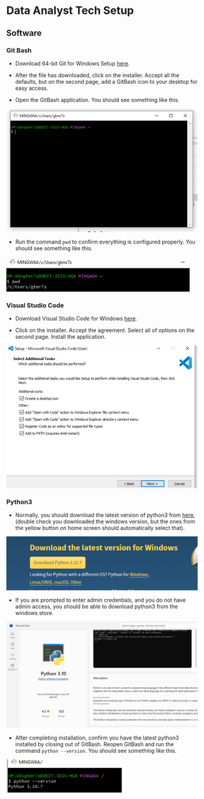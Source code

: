 # Data Analyst Tech Setup 

## Software 

### Git Bash
- Download 64-bit Git for Windows Setup [here](https://git-scm.com/download/win). 

- After the file has downloaded, click on the installer. Accept all the defaults, but on the second page, add a GitBash icon to your desktop for easy access.

- Open the GitBash application. You should see something like this. 

![GitBash](supporting_images/git_bash.PNG)

- Run the command `pwd` to confirm everything is configured properly. You should see something like this. 

![PWD command](supporting_images/pwd.PNG)

### Visual Studio Code 
- Download Visual Studio Code for Windows [here](https://code.visualstudio.com/). 

- Click on the installer. Accept the agreement. Select all of options on the second page. Install the application. 

![Options](supporting_images/select_additional_tasks.PNG)

### Python3 
- Normally, you should download the latest version of python3 from [here](https://www.python.org/downloads/), (double check you downloaded the windows version, but the ones from the yellow button on home screen should automatically select that). 

![Python Installation Website](supporting_images/python_install_website.PNG)

- If you are prompted to enter admin credentials, and you do not have admin access, you should be able to download python3 from the windows store. 

![Windows Store Python Page](supporting_images/windows_store.PNG)

- After completing installation, confirm you have the latest python3 installed by closing out of GitBash. Reopen GitBash and run the command `python --version`. You should see something like this. 

![Python 3.10.7](supporting_images/python_version.PNG)
